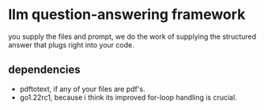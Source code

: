 # llm question-answering framework

you supply the files and prompt, we do the work of supplying the structured answer
that plugs right into your code.

## dependencies

- pdftotext, if any of your files are pdf's.
- go1.22rc1, because i think its improved for-loop handling is crucial.
